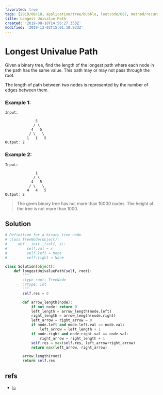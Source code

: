 ```yaml
---
favorited: true
tags: [2019/08/18, application/tree/bubble, leetcode/687, method/recursion]
title: Longest Univalue Path
created: '2019-08-18T14:56:27.353Z'
modified: '2019-12-02T15:01:10.933Z'
---
```


# Longest Univalue Path

Given a binary tree, find the length of the longest path where each node in the path has the same value. This path may or may not pass through the root.

The length of path between two nodes is represented by the number of edges between them.

### Example 1:

```
Input:

              5
             / \
            4   5
           / \   \
          1   1   5
Output: 2
```

### Example 2:

```
Input:

              1
             / \
            4   5
           / \   \
          4   4   5
Output: 2
```

> The given binary tree has not more than 10000 nodes. The height of the tree is not more than 1000.

## Solution

```python
# Definition for a binary tree node.
# class TreeNode(object):
#     def __init__(self, x):
#         self.val = x
#         self.left = None
#         self.right = None

class Solution(object):
    def longestUnivaluePath(self, root):
        """
        :type root: TreeNode
        :rtype: int
        """
        self.res = 0

        def arrow_length(node):
            if not node: return 0
            left_length = arrow_length(node.left)
            right_length = arrow_length(node.right)
            left_arrow = right_arrow = 0
            if node.left and node.left.val == node.val:
                left_arrow = left_length + 1
            if node.right and node.right.val == node.val:
                right_arrow = right_length + 1
            self.res = max(self.res, left_arrow+right_arrow)
            return max(left_arrow, right_arrow)

        arrow_length(root)
        return self.res
```

## refs

* [lc](https://leetcode.com/problems/longest-univalue-path/)
